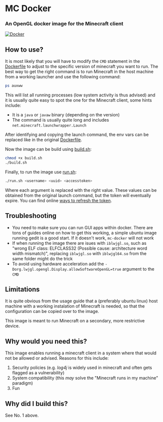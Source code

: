 # MC Docker
### An OpenGL docker image for the Minecraft client
[![Docker](https://img.shields.io/badge/Docker-2496ED?logo=docker&logoColor=fff)](#)

## How to use?
It is most likely that you will have to modify the `CMD` statement in the [Dockerfile](./Dockerfile) to adjust to the specific version of minecraft you want to run. The best way to get the right command is to run Minecraft in the host machine from a working launcher and use the following command:

```bash
ps auxww
```

This will list all running processes (low system activity is thus advised) and it is usually quite easy to spot the one for the Minecraft client, some hints include:
 - It is a `java` or `javaw` binary (depending on the version)
 - The command is usually quite long and includes `net.minecraft.launchwrapper.Launch`

After identifying and copying the launch command, the env vars can be replaced like in the original [Dockerfile](./Dockerfile).

Now the image can be build using [build.sh](./build.sh):

```bash
chmod +x build.sh
./build.sh
```

Finally, to run the image use [run.sh](./run.sh):

```bash
./run.sh <username> <uuid> <accesstoken>
```

Where each argument is replaced with the right value. These values can be obtained from the original launch command, but the token will eventually expire. You can find online [ways to refresh the token](https://kqzz.github.io/mc-bearer-token/).

## Troubleshooting
 - You need to make sure you can run GUI apps within docker. There are tons of guides online on how to get this working, a simple ubuntu image running gedit is a good start. If it doesn't work, `mc-docker` will not work
 - If when running the image there are isues with `iblwjgl.so`, such as "wrong ELF class: ELFCLASS32 (Possible cause: architecture word width mismatch)", replacing `iblwjgl.so` with `iblwjgl64.so` from the same folder might do the trick
 - To avoid using hardware acceleration add the `-Dorg.lwjgl.opengl.Display.allowSoftwareOpenGL=true` argument to the `CMD`
 

## Limitations
It is quite obvious from the usage guide that a (preferably ubuntu linux) host machine with a working instalation of Minecraft is needed, so that the configuration can be copied over to the image. 

This image is meant to run Minecraft on a secondary, more restrictive device.

## Why would you need this?
This image enables running a minecraft client in a system where that would not be allowed or advised. Reasons for this include:
 1. Security policies (e.g. _log4j_ is widely used in minecraft and often gets flagged as a vulnerability)
 1. System compatibility (this _may_ solve the "Minecraft runs in my machine" paradigm)
 1. Fun

## Why did I build this?
See No. 1 above.
